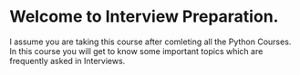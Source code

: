 # Welcome to Interview Preparation.
I assume you are taking this course after comleting all the Python Courses.
In this course you will get to know some important topics which are frequently asked in Interviews.
